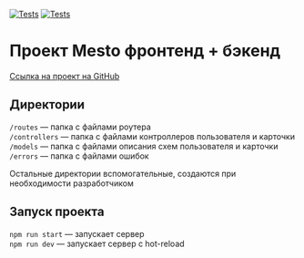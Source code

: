 [![Tests](../../actions/workflows/tests-13-sprint.yml/badge.svg)](../../actions/workflows/tests-13-sprint.yml) [![Tests](../../actions/workflows/tests-14-sprint.yml/badge.svg)](../../actions/workflows/tests-14-sprint.yml)

# Проект Mesto фронтенд + бэкенд

[Ссылка на проект на GitHub](https://github.com/MalakhN/express-mesto-gha.git)

## Директории

`/routes` — папка с файлами роутера\
`/controllers` — папка с файлами контроллеров пользователя и карточки\
`/models` — папка с файлами описания схем пользователя и карточки\
`/errors` — папка с файлами ошибок

Остальные директории вспомогательные, создаются при необходимости разработчиком

## Запуск проекта

`npm run start` — запускает сервер\
`npm run dev` — запускает сервер с hot-reload
